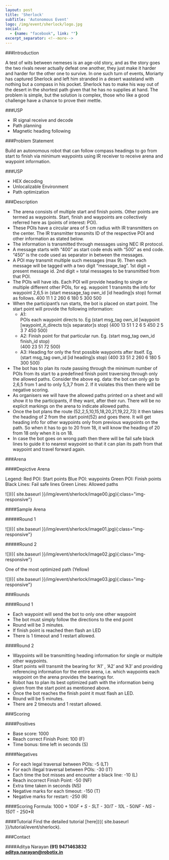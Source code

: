 ```yaml
---
layout: post
title: 'Sherlock'
subTitle: 'Autonomous Event'
logo: /img/event/sherlock/logo.jpg
social:
  - {name: "facebook", link: ""}
excerpt_separator: <!--more-->
---
```


###Introduction

A test of wits between nemeses is an age-old story, and as the story goes the two rivals never actually defeat one another, they just make it harder and harder for the other one to survive. In one such turn of events, Moriarty has captured Sherlock and left him stranded in a desert wasteland with nothing but a compass in his pocket. Sherlock has to make his way out of the desert in the shortest path given that he has no supplies at hand. The problem is simple, but the solution is complex, those who like a good challenge have a chance to prove their mettle.

###USP

- IR signal receive and decode
- Path planning
- Magnetic heading following

###Problem Statement

Build an autonomous robot that can follow compass headings to go from start to finish via minimum waypoints using IR receiver to receive arena and waypoint information.

<!--more-->

###USP

- HEX decoding
- Unlocalizable Environment
- Path optimization

###Description
- The arena consists of multiple start and finish points. Other points are termed as waypoints. Start, finish and waypoints are collectively referred here as (points of interest: POI).
- These POIs have a circular area of 5 cm radius with IR transmitters on the center. The IR transmitter transmits ID of the respective POI and other information as stated below.
- The information is transmitted through messages using NEC IR protocol. 
- A message starts with “400” as start code ends with “500” as end code. “450” is the code used as separator in between the messages.
- A POI may transmit multiple such messages (max 9). Then each message will be tagged with a two digit “message_tag”. 1st digit = present message id. 2nd digit = total messages to be transmitted from that POI.
- The POIs will have ids. Each POI will provide heading to single or multiple different other POIs, for eg. waypoint 1 transmits the info for waypoint 2,6,5 in                                         (start message_tag own_id [id heading]s stop) format as follows. 400 11 1 2 260 6 180 5 300 500
- When the participant’s run starts, the bot is placed on start point. The start point will provide the following information:
  - A1:                                                                            
POIs each waypoint directs to. Eg                                                                                     (start msg_tag own_id [waypoint [waypoint_it_directs to]s separator]s stop)  (400 13 51 1 2 6 5 450 2 5 3 7 450 500)
  - A2: 
Finish point for that particular run. Eg. 
(start msg_tag own_id finish_id stop)     
(400 23 51 72 500)
  - A3:
Heading for only the first possible waypoints after itself. Eg.                                  (start msg_tag own_id [id heading]s stop)                                                                      (400 33 51 2 260 6 180 5 300 500)
- The bot has to plan its route passing through the minimum number of POIs from its start to a predefined finish point traversing through only the allowed paths. Consider the above eg. data: the bot can only go to 2,6,5 from 1 and to only 5,3,7 from 2. If it violates this then there will be negative scoring.
- As organisers we will have the allowed paths printed on a sheet and will show it to the participants, if they want, after their run. There will be no explicit markings on the arena to indicate allowed paths.
- Once the bot plans the route (52,2,5,10,15,18,20,21,19,22,73) it then takes the heading of 2 from the start point(52) and goes there. It will get heading info for other waypoints only from previous waypoints on the path. So when it has to go to 20 from 18, it will know the heading of 20 from 18 only when it is on 18.
- In case the bot goes on wrong path then there will be fail safe black lines to guide it to nearest waypoint so that it can plan its path from that waypoint and travel forward again.

###Arena

####Depictive Arena

Legend:
Red POI: Start points
Blue POI: waypoints
Green POI: Finish points
Black Lines: Fail safe lines
Green Lines: Allowed paths

![]({{ site.baseurl }}/img/event/sherlock/image00.jpg){:class="img-responsive"}

####Sample Arena

#####Round 1

![]({{ site.baseurl }}/img/event/sherlock/image01.jpg){:class="img-responsive"}

#####Round 2

![]({{ site.baseurl }}/img/event/sherlock/image02.jpg){:class="img-responsive"}

One of the most optimized path (Yellow)

![]({{ site.baseurl }}/img/event/sherlock/image03.jpg){:class="img-responsive"}


###Rounds

####Round 1

- Each waypoint will send the bot to only one other waypoint
- The bot must simply follow the directions to the end point
- Round will be 3 minutes.
- If finish point is reached then flash an LED
- There is 1 timeout and 1 restart allowed.

####Round 2

- Waypoints will be transmitting heading information for single or multiple other waypoints.
- Start points will transmit the bearing for ‘A1’ , ‘A2’ and ‘A3’ and providing referencing information for the entire arena, i.e. which waypoints each waypoint on the arena provides the bearings for.
- Robot has to plan its best optimized path with the information being given from the start point as mentioned above.
- Once the bot reaches the finish point it must flash an LED.
- Round will be 5 minutes.
- There are 2 timeouts and 1 restart allowed.

###Scoring

####Positives
- Base score: 1000
- Reach correct Finish Point: 100 (F)
- Time bonus: time left in seconds (S)

####Negatives
- For each legal traversal between POIs: -5 (LT)
- For each illegal traversal between POIs: -30 (IT)
- Each time the bot misses and encounter a black line: -10 (L)
- Reach incorrect Finish Point: -50 (NF)
- Extra time taken in seconds (NS)
- Negative marks for each timeout: -150 (T)
- Negative marks for restart: -250 (R)

####Scoring Formula:
1000 + 100*F + S - 5*LT - 30*IT - 10*L - 50*NF - NS - 150*T - 250*R

####Tutorial
Find the detailed tutorial [here]({{ site.baseurl }}/tutorial/event/sherlock).

###Contact

####Aditya Narayan
**(91) 9471463832**  
**aditya.narayan@robotix.in**